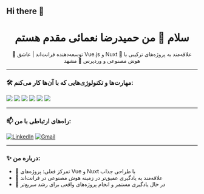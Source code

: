 ## Hi there 👋
<h1 align="center">سلام 👋 من حمیدرضا نعمائی مقدم هستم</h1>

<p align="center">
🎯 توسعه‌دهنده فرانت‌اند | عاشق Vue.js و Nuxt  
🚀 علاقه‌مند به پروژه‌های ترکیبی با هوش مصنوعی و وردپرس  
📍 مشهد 
</p>

---

### 🛠 مهارت‌ها و تکنولوژی‌هایی که با آن‌ها کار می‌کنم:
<p align="left">
  <img src="https://img.shields.io/badge/HTML5-E34F26?style=for-the-badge&logo=html5&logoColor=white" />
  <img src="https://img.shields.io/badge/CSS3-1572B6?style=for-the-badge&logo=css3&logoColor=white" />
  <img src="https://img.shields.io/badge/Bootstrap-563D7C?style=for-the-badge&logo=bootstrap&logoColor=white" />
  <img src="https://img.shields.io/badge/JavaScript-F7DF1E?style=for-the-badge&logo=javascript&logoColor=black" />
  <img src="https://img.shields.io/badge/Vue.js-35495E?style=for-the-badge&logo=vue.js&logoColor=4FC08D" />
  <img src="https://img.shields.io/badge/Nuxt.js-00DC82?style=for-the-badge&logo=nuxt.js&logoColor=white" />
</p>

---
<!--

### 📈 آمار گیت‌هاب من:
![Hamidreza's GitHub stats](https://github-readme-stats.vercel.app/api?username=HamidrezaNamaeiMoghadam&show_icons=true&theme=radical)

---
-->
### 📫 راه‌های ارتباطی با من:
[![LinkedIn](https://img.shields.io/badge/LinkedIn-blue?style=flat&logo=linkedin&labelColor=blue)](https://www.linkedin.com/in/USERNAME/)
[![Gmail](https://img.shields.io/badge/Gmail-red?style=flat&logo=gmail&labelColor=red)](mailto:your.email@gmail.com)

---

### ✨ درباره من:
- 🎯 تمرکز فعلی: پروژه‌های Vue و Nuxt با طراحی جذاب
- 💬 علاقه‌مند به یادگیری عمیق‌تر در زمینه هوش مصنوعی در فرانت‌اند
- 🧠 در حال یادگیری مستمر و انجام پروژه‌های واقعی برای رشد سریع‌تر


<!--
**HamidrezaNamaeiDEV/HamidrezaNamaeiDEV** is a ✨ _special_ ✨ repository because its `README.md` (this file) appears on your GitHub profile.

Here are some ideas to get you started:

- 🔭 I’m currently working on ...
- 🌱 I’m currently learning ...
- 👯 I’m looking to collaborate on ...
- 🤔 I’m looking for help with ...
- 💬 Ask me about ...
- 📫 How to reach me: ...
- 😄 Pronouns: ...
- ⚡ Fun fact: ...
-->
